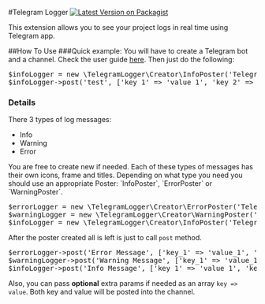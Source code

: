 #Telegram Logger
[![Latest Version on Packagist](https://img.shields.io/badge/packagist-v1.0.0-green)](https://packagist.org/packages/electrobayan/telegram-logger)
<p>
This extension allows you to see your project logs in real time using Telegram app.
</p>

##How To Use
###Quick example:
You will have to create a Telegram bot and a channel. Check the user guide <a href="https://core.telegram.org/bots">here</a>.
Then just do the following:
<pre>
$infoLogger = new \TelegramLogger\Creator\InfoPoster('Telegram Key Goes here', '@your_telegram_channel_name');
$infoLogger->post('test', ['key_1' => 'value_1', 'key_2' => 'value_2']);
</pre>

### Details
There 3 types of log messages:
<ul>
    <li>Info</li>
    <li>Warning</li>
    <li>Error</li>
</ul>
You are free to create new if needed.
Each of these types of messages has their own icons, frame and titles. Depending on what type you need you should use an appropriate Poster: `InfoPoster`, `ErrorPoster` or `WarningPoster`.

<pre>
$errorLogger = new \TelegramLogger\Creator\ErrorPoster('Telegram Key Goes here', '@your_telegram_channel_name');
$warningLogger = new \TelegramLogger\Creator\WarningPoster('Telegram Key Goes here', '@your_telegram_channel_name');
$infoLogger = new \TelegramLogger\Creator\InfoPoster('Telegram Key Goes here', '@your_telegram_channel_name');
</pre>

After the poster created all is left is just to call `post` method.
<pre>
$errorLogger->post('Error Message', ['key_1' => 'value_1', 'key_2' => 'value_2']);
$warningLogger->post('Warning Message', ['key_1' => 'value_1', 'key_2' => 'value_2']);
$infoLogger->post('Info Message', ['key_1' => 'value_1', 'key_2' => 'value_2']);
</pre>

Also, you can pass <b>optional</b> extra params if needed as an array `key => value`. Both key and value will be posted into the channel.